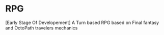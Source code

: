 # RPG
 [Early Stage Of Developement] A Turn based RPG based on Final fantasy and OctoPath travelers mechanics
